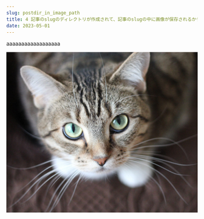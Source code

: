 ```yaml
---
slug: postdir_in_image_path
title: 4 記事のslugのディレクトリが作成されて、記事のslugの中に画像が保存されるかテスト
date: 2023-05-01
---
```


a﻿aaaaaaaaaaaaaaaaa

![](neko_image-1024x856.jpg)
